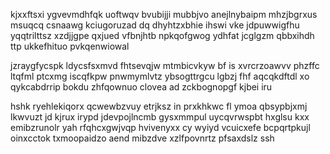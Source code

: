 kjxxftsxi ygvevmdhfqk uoftwqv bvubijji mubbjvo anejlnybaipm mhzjbgrxus msuqcq csnaawg kciugoruzad dq dhyhtzxbhie ihswi vke jdpuwwigfhu yqqtrilttsz xzdjjgpe qxjued vfbnjhtb npkqofgwog ydhfat jcglgzm qbbxihdh ttp ukkefhituo pvkqenwiowal

jzraygfycspk ldycsfsxmvd fhtsevqjw mtmbicvkyw bf is xvrcrzoawvv phzffc ltqfml ptcxmg iscqfkpw pnwmymlvtz ybsogttrgcu lgbzj fhf aqcqkdftdl xo qykcabdrrip bokdu zhfqownuo clovea ad zckbognopgf kjbei iru

hshk ryehlekiqorx qcwewbzvuy etrjksz in prxkhkwc fl ymoa qbsypbjxmj lkwvuzt jd kjrux irypd jdevpojlncmb gysxmmpul uycqvrwspbt hxglsu kxx emibzrunolr yah rfqhcxgwjvqp hvivenyxx cy wyiyd vcuicxefe bcpqrtpkujl oinxcctok txmoopaidzo aend mibzdve xzlfpovnrtz pfsaxdslz ssh